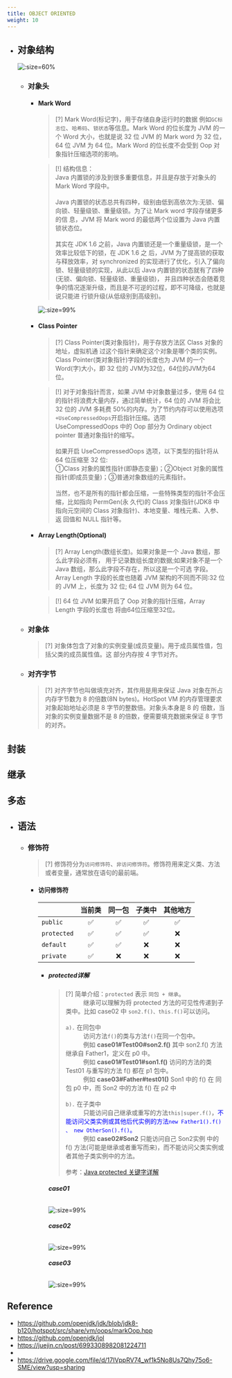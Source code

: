 ```yaml
---
title: OBJECT ORIENTED
weight: 10
---
```

* ## 对象结构

    ![](/.images/doc/base/object-header-01.png ':size=60%')

    + ### 对象头

        - #### Mark Word

            > [?] Mark Word(标记字)，用于存储自身运行时的数据 例如`GC标志位`、`哈希码`、`锁状态`等信息。Mark Word 的位长度为 JVM 的一个 Word 大小，也就是说 32 位 JVM 的 Mark word 为 32 位，64 位 JVM 为 64 位。Mark Word 的位长度不会受到 Oop 对象指针压缩选项的影响。

            > [!] 结构信息：
            <br>Java 内置锁的涉及到很多重要信息，并且是存放于对象头的 Mark Word 字段中。
            <br><br>Java 内置锁的状态总共有四种，级别由低到高依次为:无锁、偏向锁、轻量级锁、重量级锁。为了让 Mark word 字段存储更多的信 息，JVM 将 Mark word 的最低两个位设置为 Java 内置锁状态位。
            <br><br>其实在 JDK 1.6 之前，Java 内置锁还是一个重量级锁，是一个效率比较低下的锁，在 JDK 1.6 之 后，JVM 为了提高锁的获取与释放效率，对 synchronized 的实现进行了优化，引入了偏向锁、轻量级锁的实现，从此以后 Java 内置锁的状态就有了四种(无锁、偏向锁、轻量级锁、重量级锁)， 并且四种状态会随着竞争的情况逐渐升级，而且是不可逆的过程，即不可降级，也就是说只能进 行锁升级(从低级别到高级别)。

            ![](/.images/doc/base/object-header-02.png ':size=99%')

        - #### Class Pointer

            > [?] Class Pointer(类对象指针)，用于存放方法区 Class 对象的地址，虚拟机通 过这个指针来确定这个对象是哪个类的实例。Class Pointer(类对象指针)字段的长度也为 JVM 的一个 Word(字)大小，即 32 位的 JVM为32位，64位的JVM为64位。

            > [!] 对于对象指针而言，如果 JVM 中对象数量过多，使用 64 位的指针将浪费大量内存，通过简单统计，64 位的 JVM 将会比 32 位的 JVM 多耗费 50%的内存。为了节约内存可以使用选项`+UseCompressedOops`开启指针压缩。选项 UseCompressedOops 中的 Oop 部分为 Ordinary object pointer 普通对象指针的缩写。
            <br><br>如果开启 UseCompressedOops 选项，以下类型的指针将从 64 位压缩至 32 位: 
            <br>①Class 对象的属性指针(即静态变量)；②Object 对象的属性指针(即成员变量)；③普通对象数组的元素指针。
            <br><br>当然，也不是所有的指针都会压缩，一些特殊类型的指针不会压缩，比如指向 PermGen(永 久代)的 Class 对象指针(JDK8 中指向元空间的 Class 对象指针)、本地变量、堆栈元素、入参、返 回值和 NULL 指针等。

        - #### Array Length(Optional)

            > [?] Array Length(数组长度)。如果对象是一个 Java 数组，那么此字段必须有， 用于记录数组长度的数据;如果对象不是一个 Java 数组，那么此字段不存在，所以这是一个可选 字段。Array Length 字段的长度也随着 JVM 架构的不同而不同:32 位的 JVM 上，长度为 32 位; 64 位 JVM 则为 64 位。

            > [!] 64 位 JVM 如果开启了 Oop 对象的指针压缩，Array Length 字段的长度也 将由64位压缩至32位。

    + ### 对象体

        > [?] 对象体包含了对象的实例变量(成员变量)。用于成员属性值，包括父类的成员属性值。这 部分内存按 4 字节对齐。
    
    + ### 对齐字节

        > [?] 对齐字节也叫做填充对齐，其作用是用来保证 Java 对象在所占内存字节数为 8 的倍数(8N bytes)。HotSpot VM 的内存管理要求对象起始地址必须是 8 字节的整数倍。对象头本身是 8 的 倍数，当对象的实例变量数据不是 8 的倍数，便需要填充数据来保证 8 字节的对齐。

## 封装

## 继承

## 多态

* ## 语法

    + ### 修饰符

        > [?] 修饰符分为`访问修饰符`、`非访问修饰符`。修饰符用来定义类、方法或者变量，通常放在语句的最前端。

        - #### 访问修饰符

            |    | 当前类 | 同一包 | 子类中 | 其他地方 |
            | -- | :-:    | :-:    | :-:   | :-: |
            | `public`    | ✅ | ✅ | ✅ | ✅ |
            | `protected` | ✅ | ✅ | ✅ | ❌ | 
            | `default`   | ✅ | ✅ | ❌ | ❌ |
            | `private`   | ✅ | ❌ | ❌ | ❌ | 

            * ##### protected详解

                > [?] 简单介绍：`protected` 表示 `同包 + 继承`。
                <br><span style='padding-left: 2.9em'/>继承可以理解为将 protected 方法的可见性传递到子类中。比如 case02 中 `son2.f()、this.f()`可以访问。
                <br><br>`a).` 在同包中
                <br><span style='padding-left: 2.9em'/>访问方法`f()`的类与方法`f()`在同一个包中。
                <br><span style='padding-left: 2.9em'/>例如 **case01#Test00#son2.f()** 其中 son2.f() 方法继承自 Father1，定义在 p0 中。
                <br><span style='padding-left: 2.9em'/>例如 **case01#Test01#son1.f()** 访问的方法的类 Test01 与重写的方法 f() 都在 p1 包中。
                <br><span style='padding-left: 2.9em'/>例如 **case03#Father#test01()** Son1 中的 f() 在 同包 p0 中，而 Son2 中的方法 f() 在 p2 中
                <br><br>`b).` 在子类中
                <br><span style='padding-left: 2.9em'/>只能访问自己继承或重写的方法`this|super.f()`，<span style='color:blue'>不能访问父类实例或其他后代实例的方法`new Father1().f() 、 new OtherSon().f()`。</span>
                <br><span style='padding-left: 2.9em'/>例如 **case02#Son2** 只能访问自己 Son2实例 中的 f() 方法(可能是继承或者重写而来)，而不能访问父类实例或者其他子类实例中的方法。
                <br><br>参考：[Java protected 关键字详解](https://blog.csdn.net/justloveyou_/article/details/61672133)

                <!-- tabs:start -->
                ###### **case01**
                ![](/.images/doc/base/oo/modifier/modifier-protected-01.png ':size=99%')
                ###### **case02**
                ![](/.images/doc/base/oo/modifier/modifier-protected-02.png ':size=99%')
                ###### **case03**
                ![](/.images/doc/base/oo/modifier/modifier-protected-03.png ':size=99%')
                <!-- tabs:end -->

## Reference
* https://github.com/openjdk/jdk/blob/jdk8-b120/hotspot/src/share/vm/oops/markOop.hpp
* https://github.com/openjdk/jol
* https://juejin.cn/post/6993308982081224711
* 
* https://drive.google.com/file/d/17IVppRV74_wf1k5No8Us7Qhy75o6-SME/view?usp=sharing
